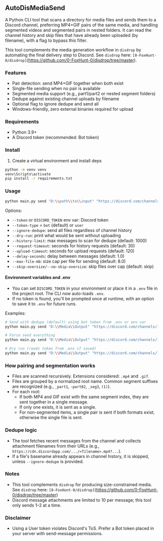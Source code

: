## AutoDisMediaSend

A Python CLI tool that scans a directory for media files and sends them to a Discord channel, preferring MP4+GIF pairs of the same media, and handling segmented videos and segmented pairs in nested folders. It can read the channel history and skip files that have already been uploaded (by filename), with a flag to bypass this filter.

This tool complements the media generation workflow in `disdrop` by automating the final delivery step to Discord. See `disdrop` here: `[0-FoxHunt-0/disdrop]`(https://github.com/0-FoxHunt-0/disdrop/tree/master).

### Features

- Pair detection: send MP4+GIF together when both exist
- Single-file sending when no pair is available
- Segmented media support (e.g., part1/part2 or nested segment folders)
- Dedupe against existing channel uploads by filename
- Optional flag to ignore dedupe and send all
- Windows-friendly, zero external binaries required for upload

### Requirements

- Python 3.9+
- A Discord token (recommended: Bot token)

### Install

1. Create a virtual environment and install deps

```bash
python -m venv venv
venv\Scripts\activate
pip install -r requirements.txt
```

### Usage

```bash
python main.py send "D:\\path\\to\\input" "https://discord.com/channels/<guild_id>/<channel_id>" --token <DISCORD_TOKEN>
```

Options:

- `--token` or `DISCORD_TOKEN` env var: Discord token
- `--token-type` = `bot` (default) or `user`
- `--ignore-dedupe`: send all files regardless of channel history
- `--dry-run`: print what would be sent without uploading
- `--history-limit`: max messages to scan for dedupe (default: 1000)
- `--request-timeout`: seconds for history requests (default: 30)
- `--upload-timeout`: seconds for upload requests (default: 120)
- `--delay-seconds`: delay between messages (default: 1.0)
- `--max-file-mb`: size cap per file for sending (default: 8.0)
- `--skip-oversize/--no-skip-oversize`: skip files over cap (default: skip)

#### Environment variables and .env

- You can set `DISCORD_TOKEN` in your environment or place it in a `.env` file in the project root. The CLI now auto-loads `.env`.
- If no token is found, you'll be prompted once at runtime, with an option to save it to `.env` for future runs.

Examples:

```bash
# Send with dedupe (default) using bot token from .env or env var
python main.py send "D:\\Media\\Output" "https://discord.com/channels/123/456"

# Force send everything
python main.py send "D:\\Media\\Output" "https://discord.com/channels/123/456" --token xxxxx --ignore-dedupe

# Dry run (reads token from .env if saved)
python main.py send "D:\\Media\\Output" "https://discord.com/channels/123/456" --dry-run
```

### How pairing and segmentation works

- Files are scanned recursively. Extensions considered: `.mp4` and `.gif`.
- Files are grouped by a normalized root name. Common segment suffixes are recognized (e.g., `_part1`, `-part02`, `_seg3`, `(1)`).
- For each root:
  - If both MP4 and GIF exist with the same segment index, they are sent together in a single message.
  - If only one exists, it is sent as a single.
  - For non-segmented items, a single pair is sent if both formats exist; otherwise the single file is sent.

### Dedupe logic

- The tool fetches recent messages from the channel and collects attachment filenames from their URLs (e.g., `https://cdn.discordapp.com/.../<filename>.mp4?...`).
- If a file's basename already appears in channel history, it is skipped, unless `--ignore-dedupe` is provided.

### Notes

- This tool complements `disdrop` for producing size-constrained media. See `disdrop` here: `[0-FoxHunt-0/disdrop]`(https://github.com/0-FoxHunt-0/disdrop/tree/master)
- Discord message attachments are limited to 10 per message; this tool only sends 1–2 at a time.

### Disclaimer

- Using a User token violates Discord's ToS. Prefer a Bot token placed in your server with send-message permissions.
